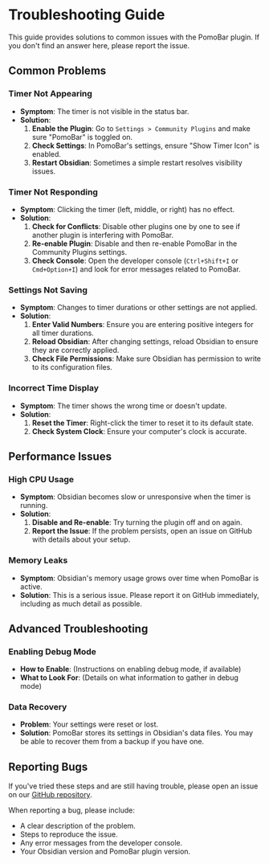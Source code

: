 # Troubleshooting Guide

This guide provides solutions to common issues with the PomoBar plugin. If you don't find an answer here, please report the issue.

## Common Problems

### Timer Not Appearing

- **Symptom**: The timer is not visible in the status bar.
- **Solution**:
  1. **Enable the Plugin**: Go to `Settings > Community Plugins` and make sure "PomoBar" is toggled on.
  2. **Check Settings**: In PomoBar's settings, ensure "Show Timer Icon" is enabled.
  3. **Restart Obsidian**: Sometimes a simple restart resolves visibility issues.

### Timer Not Responding

- **Symptom**: Clicking the timer (left, middle, or right) has no effect.
- **Solution**:
  1. **Check for Conflicts**: Disable other plugins one by one to see if another plugin is interfering with PomoBar.
  2. **Re-enable Plugin**: Disable and then re-enable PomoBar in the Community Plugins settings.
  3. **Check Console**: Open the developer console (`Ctrl+Shift+I` or `Cmd+Option+I`) and look for error messages related to PomoBar.

### Settings Not Saving

- **Symptom**: Changes to timer durations or other settings are not applied.
- **Solution**:
  1. **Enter Valid Numbers**: Ensure you are entering positive integers for all timer durations.
  2. **Reload Obsidian**: After changing settings, reload Obsidian to ensure they are correctly applied.
  3. **Check File Permissions**: Make sure Obsidian has permission to write to its configuration files.

### Incorrect Time Display

- **Symptom**: The timer shows the wrong time or doesn't update.
- **Solution**:
  1. **Reset the Timer**: Right-click the timer to reset it to its default state.
  2. **Check System Clock**: Ensure your computer's clock is accurate.

## Performance Issues

### High CPU Usage

- **Symptom**: Obsidian becomes slow or unresponsive when the timer is running.
- **Solution**:
  1. **Disable and Re-enable**: Try turning the plugin off and on again.
  2. **Report the Issue**: If the problem persists, open an issue on GitHub with details about your setup.

### Memory Leaks

- **Symptom**: Obsidian's memory usage grows over time when PomoBar is active.
- **Solution**: This is a serious issue. Please report it on GitHub immediately, including as much detail as possible.

## Advanced Troubleshooting

### Enabling Debug Mode

- **How to Enable**: (Instructions on enabling debug mode, if available)
- **What to Look For**: (Details on what information to gather in debug mode)

### Data Recovery

- **Problem**: Your settings were reset or lost.
- **Solution**: PomoBar stores its settings in Obsidian's data files. You may be able to recover them from a backup if you have one.

## Reporting Bugs

If you've tried these steps and are still having trouble, please open an issue on our [GitHub repository](https://github.com/semanticdata/obsidian-pomodoro/issues).

When reporting a bug, please include:

- A clear description of the problem.
- Steps to reproduce the issue.
- Any error messages from the developer console.
- Your Obsidian version and PomoBar plugin version.
